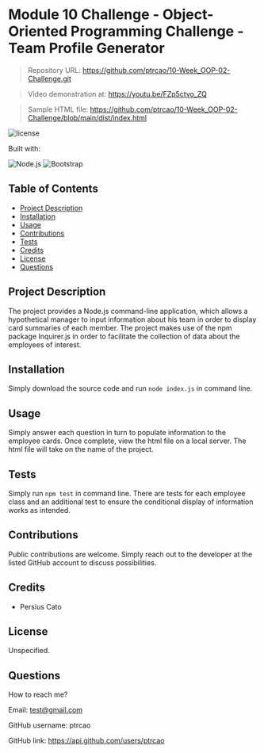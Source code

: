 
# Module 10 Challenge - Object-Oriented Programming Challenge - Team Profile Generator

> Repository URL: https://github.com/ptrcao/10-Week_OOP-02-Challenge.git

> Video demonstration at: https://youtu.be/FZp5ctvo_ZQ

> Sample HTML file: https://github.com/ptrcao/10-Week_OOP-02-Challenge/blob/main/dist/index.html

![license](https://img.shields.io/static/v1?label=license&message=unspecified&color=blue&style=for-the-badge)

  Built with:

  ![Node.js](https://img.shields.io/badge/Node.js-43853D?style=for-the-badge&logo=node.js&logoColor=white) ![Bootstrap](https://img.shields.io/badge/Bootstrap-563D7C?style=for-the-badge&logo=bootstrap&logoColor=white)


## Table of Contents

- [Project Description](#project-description)
- [Installation](#installation)
- [Usage](#usage)
- [Contributions](#contributions)
- [Tests](#tests)
- [Credits](#credits)
- [License](#license)
- [Questions](#questions)

## Project Description
The project provides a Node.js command-line application, which allows a hypothetical manager to input information about his team in order to display card summaries of each member.  The project makes use of the npm package Inquirer.js in order to facilitate the collection of data about the employees of interest.

## Installation
Simply download the source code and run `node index.js` in command line.

## Usage
Simply answer each question in turn to populate information to the employee cards.  Once complete, view the html file on a local server.  The html file will take on the name of the project.

## Tests
Simply run `npm test` in command line.  There are tests for each employee class and an additional test to ensure the conditional display of information works as intended.

## Contributions
Public contributions are welcome.  Simply reach out to the developer at the listed GitHub account to discuss possibilities.

## Credits
- Persius Cato

## License
Unspecified.

## Questions
How to reach me?

Email: test@gmail.com

GitHub username: ptrcao

GitHub link: https://api.github.com/users/ptrcao
